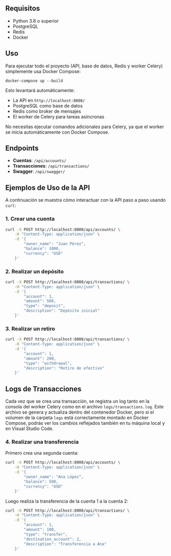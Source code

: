 ## Requisitos

- Python 3.8 o superior
- PostgreSQL
- Redis
- Docker

## Uso

Para ejecutar todo el proyecto (API, base de datos, Redis y worker Celery) simplemente usa Docker Compose:

```
docker-compose up --build
```

Esto levantará automáticamente:
- La API en `http://localhost:8000/`
- PostgreSQL como base de datos
- Redis como broker de mensajes
- El worker de Celery para tareas asíncronas

No necesitas ejecutar comandos adicionales para Celery, ya que el worker se inicia automáticamente con Docker Compose.

## Endpoints

- **Cuentas**: `/api/accounts/`
- **Transacciones**: `/api/transactions/`
- **Swagger**: `/api/swagger/` 


## Ejemplos de Uso de la API

A continuación se muestra cómo interactuar con la API paso a paso usando `curl`:

### 1. Crear una cuenta

```bash
curl -X POST http://localhost:8000/api/accounts/ \
	-H "Content-Type: application/json" \
	-d '{
		"owner_name": "Juan Pérez",
		"balance": 1000,
		"currency": "USD"
	}'
```

### 2. Realizar un depósito

```bash
curl -X POST http://localhost:8000/api/transactions/ \
	-H "Content-Type: application/json" \
	-d '{
		"account": 1,
		"amount": 500,
		"type": "deposit",
		"description": "Depósito inicial"
	}'
```

### 3. Realizar un retiro

```bash
curl -X POST http://localhost:8000/api/transactions/ \
	-H "Content-Type: application/json" \
	-d '{
		"account": 1,
		"amount": 200,
		"type": "withdrawal",
		"description": "Retiro de efectivo"
	}'
```

## Logs de Transacciones

Cada vez que se crea una transacción, se registra un log tanto en la consola del worker Celery como en el archivo `logs/transactions.log`.
Este archivo se genera y actualiza dentro del contenedor Docker, pero si el volumen de la carpeta `logs` está correctamente montado en Docker Compose, podrás ver los cambios reflejados también en tu máquina local y en Visual Studio Code.
### 4. Realizar una transferencia

Primero crea una segunda cuenta:

```bash
curl -X POST http://localhost:8000/api/accounts/ \
	-H "Content-Type: application/json" \
	-d '{
		"owner_name": "Ana López",
		"balance": 500,
		"currency": "USD"
	}'
```

Luego realiza la transferencia de la cuenta 1 a la cuenta 2:

```bash
curl -X POST http://localhost:8000/api/transactions/ \
	-H "Content-Type: application/json" \
	-d '{
		"account": 1,
		"amount": 100,
		"type": "transfer",
		"destination_account": 2,
		"description": "Transferencia a Ana"
	}'
```
